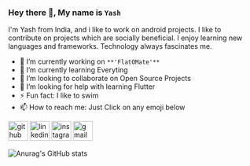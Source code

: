 ### Hey there 👋, My name is ```Yash```
I'm Yash from India, and i like to work on android projects. I like to contribute on projects which are socially beneficial. I enjoy learning new languages and frameworks. Technology always fascinates me.

- 🔭 I’m currently working on ```**'FlatOMate'**``` 
- 🌱 I’m currently learning Everyting  
- 👯 I’m looking to collaborate on Open Source Projects 
- 🤔 I’m looking for help with learning Flutter 
- ⚡ Fun fact: I like to swim 
- 📫 How to reach me: Just Click on any emoji below 


[<img src='https://cdn.jsdelivr.net/npm/simple-icons@3.0.1/icons/github.svg' alt='github' height='40'>](https://github.com/yashdharmadhikari-dev)  [<img src='https://cdn.jsdelivr.net/npm/simple-icons@3.0.1/icons/linkedin.svg' alt='linkedin' height='40'>](https://www.linkedin.com/in/yash-dharmadhikari-340baa229/)  [<img src='https://cdn.jsdelivr.net/npm/simple-icons@3.0.1/icons/instagram.svg' alt='instagram' height='40'>](https://www.instagram.com/theyash.dev/)  [<img src='https://cdn.jsdelivr.net/npm/simple-icons@3.0.1/icons/gmail.svg' alt='gmail' height='40'>](mailto:221yash0006@dbit.in)  


![Anurag's GitHub stats](https://github-readme-stats.vercel.app/api?username=yashdharmadhikari-dev&count_private=true)
